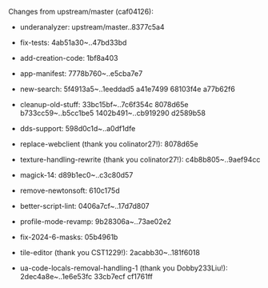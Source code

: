 Changes from upstream/master (caf04126):

- underanalyzer: upstream/master..8377c5a4

- fix-tests: 4ab51a30~..47bd33bd

- add-creation-code: 1bf8a403

- app-manifest: 7778b760~..e5cba7e7

- new-search: 5f4913a5~..1eeddad5 a41e7499 68103f4e a77b62f6

- cleanup-old-stuff: 33bc15bf~..7c6f354c 8078d65e b733cc59~..b5cc1be5 1402b491~..cb919290 d2589b58

- dds-support: 598d0c1d~..a0df1dfe

- replace-webclient (thank you colinator27!): 8078d65e

- texture-handling-rewrite (thank you colinator27!): c4b8b805~..9aef94cc

- magick-14: d89b1ec0~..c3c80d57

- remove-newtonsoft: 610c175d

- better-script-lint: 0406a7cf~..17d7d807

- profile-mode-revamp: 9b28306a~..73ae02e2

- fix-2024-6-masks: 05b4961b

- tile-editor (thank you CST1229!): 2acabb30~..181f6018

- ua-code-locals-removal-handling-1 (thank you Dobby233Liu!): 2dec4a8e~..1e6e53fc 33cb7ecf cf1761ff